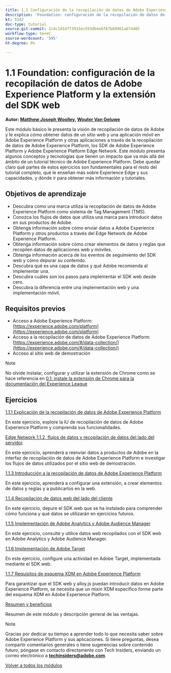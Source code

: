```yaml
---
title: 1.1 Configuración de la recopilación de datos de Adobe Experience Platform y la extensión del SDK web
description: 'Foundation: configuración de la recopilación de datos de Adobe Experience Platform y la extensión del SDK web'
kt: 5342
doc-type: tutorial
source-git-commit: 2cdc145d7f3933ec593db4e6f67b60961a674405
workflow-type: tm+mt
source-wordcount: '595'
ht-degree: 0%

---
```


# 1.1 Foundation: configuración de la recopilación de datos de Adobe Experience Platform y la extensión del SDK web

**Autor: [Matthew Joseph Woolley](https://www.linkedin.com/in/matthewjwoolley/), [Wouter Van Geluwe](https://www.linkedin.com/in/woutervangeluwe/)**

Este módulo básico le presenta la visión de recopilación de datos de Adobe y le explica cómo obtener datos de un sitio web y una aplicación móvil en Adobe Experience Platform y otras aplicaciones a través de la recopilación de datos de Adobe Experience Platform, los SDK de Adobe Experience Platform y Adobe Experience Platform Edge Network. Este módulo presenta algunos conceptos y tecnologías que tienen un impacto que va más allá del ámbito de un tutorial técnico de Adobe Experience Platform. Debe quedar claro qué partes de estos ejercicios son fundamentales para el resto del tutorial completo, qué le enseñan más sobre Experience Edge y sus capacidades, y dónde ir para obtener más información y tutoriales.

## Objetivos de aprendizaje

- Descubra cómo una marca utiliza la recopilación de datos de Adobe Experience Platform como sistema de Tag Management (TMS).
- Conozca los flujos de datos que utiliza una marca para introducir datos en sus productos de Adobe.
- Obtenga información sobre cómo enviar datos a Adobe Experience Platform y otros productos a través del Edge Network de Adobe Experience Platform.
- Obtenga información sobre cómo crear elementos de datos y reglas que recopilen datos de aplicaciones web y móviles.
- Obtenga información acerca de los eventos de seguimiento del SDK web y cómo depurar su contenido.
- Descubra qué es una capa de datos y qué Adobe recomienda al implementar una.
- Descubra cuáles son los pasos para implementar el SDK web desde cero.
- Descubra la diferencia entre una implementación web y una implementación móvil.

## Requisitos previos

- Acceso a Adobe Experience Platform: [https://experience.adobe.com/platform](https://experience.adobe.com/platform)
- Acceso a la recopilación de datos de Adobe Experience Platform: [https://experience.adobe.com/#/data-collection/](https://experience.adobe.com/#/data-collection/)
- Acceso al sitio web de demostración

>[!NOTE]
>
>No olvide instalar, configurar y utilizar la extensión de Chrome como se hace referencia en [0.1: instale la extensión de Chrome para la documentación del Experience League](../../gettingstarted/gettingstarted/ex1.md)

## Ejercicios

[1.1.1 Explicación de la recopilación de datos de Adobe Experience Platform](./ex1.md)

En este ejercicio, explore la IU de recopilación de datos de Adobe Experience Platform y comprenda sus funcionalidades.

[Edge Network 1.1.2, flujos de datos y recopilación de datos del lado del servidor](./ex2.md)

En este ejercicio, aprenderá a reenviar datos a productos de Adobe en la interfaz de recopilación de datos de Adobe Experience Platform e investigar los flujos de datos utilizados por el sitio web de demostración.

[1.1.3 Introducción a la recopilación de datos de Adobe Experience Platform](./ex3.md)

En este ejercicio, aprenderá a configurar una extensión, a crear elementos de datos y reglas y a publicarlos en la web.

[1.1.4 Recopilación de datos web del lado del cliente](./ex4.md)

En este ejercicio, depure el SDK web que se ha instalado para comprender cómo funciona y qué datos se utilizarán en ejercicios futuros.

[1.1.5 Implementación de Adobe Analytics y Adobe Audience Manager](./ex5.md)

En este ejercicio, consulte y utilice datos web recopilados con el SDK web en Adobe Analytics y Adobe Audience Manager.

[1.1.6 Implementación de Adobe Target](./ex6.md)

En este ejercicio, configure una actividad en Adobe Target, implementada mediante el SDK web.

[1.1.7 Requisitos de esquema XDM en Adobe Experience Platform](./ex7.md)

Para garantizar que el SDK web y alloy.js puedan introducir datos en Adobe Experience Platform, se necesita que un mixin XDM específico forme parte del esquema XDM en Adobe Experience Platform.

[Resumen y beneficios](./summary.md)

Resumen de este módulo y descripción general de las ventajas.

>[!NOTE]
>
>Gracias por dedicar su tiempo a aprender todo lo que necesita saber sobre Adobe Experience Platform y sus aplicaciones. Si tiene preguntas, desea compartir comentarios generales o tiene sugerencias sobre contenido futuro, póngase en contacto directamente con Tech Insiders, enviando un correo electrónico a **techinsiders@adobe.com**.

[Volver a todos los módulos](../../../overview.md)
